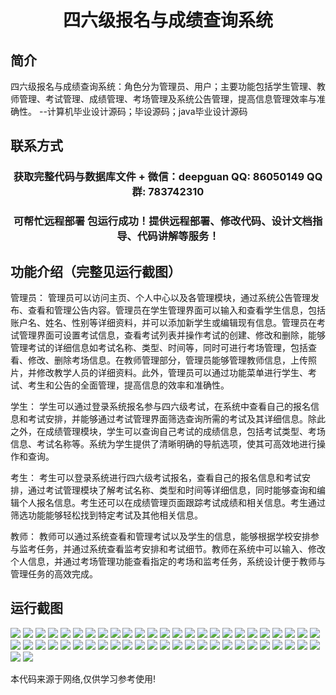 <p><h1 align="center">四六级报名与成绩查询系统</h1></p>

## 简介
四六级报名与成绩查询系统：角色分为管理员、用户；主要功能包括学生管理、教师管理、考试管理、成绩管理、考场管理及系统公告管理，提高信息管理效率与准确性。    --计算机毕业设计源码；毕设源码；java毕业设计源码


## 联系方式
<p><h3 align="center">获取完整代码与数据库文件 + 微信：deepguan QQ: 86050149 QQ群: 783742310</h3></p>
<p><h3 align="center">可帮忙远程部署 包运行成功！提供远程部署、修改代码、设计文档指导、代码讲解等服务！</h3></p>

## 功能介绍（完整见运行截图）
管理员： 管理员可以访问主页、个人中心以及各管理模块，通过系统公告管理发布、查看和管理公告内容。管理员在学生管理界面可以输入和查看学生信息，包括账户名、姓名、性别等详细资料，并可以添加新学生或编辑现有信息。管理员在考试管理界面可设置考试信息，查看考试列表并操作考试的创建、修改和删除，能够管理考试的详细信息如考试名称、类型、时间等，同时可进行考场管理，包括查看、修改、删除考场信息。在教师管理部分，管理员能够管理教师信息，上传照片，并修改教学人员的详细资料。此外，管理员可以通过功能菜单进行学生、考试、考生和公告的全面管理，提高信息的效率和准确性。

学生： 学生可以通过登录系统报名参与四六级考试，在系统中查看自己的报名信息和考试安排，并能够通过考试管理界面筛选查询所需的考试及其详细信息。除此之外，在成绩管理模块，学生可以查询自己考试的成绩信息，包括考试类型、考场信息、考试名称等。系统为学生提供了清晰明确的导航选项，使其可高效地进行操作和查询。

考生： 考生可以登录系统进行四六级考试报名，查看自己的报名信息和考试安排，通过考试管理模块了解考试名称、类型和时间等详细信息，同时能够查询和编辑个人报名信息。考生还可以在成绩管理页面跟踪考试成绩和相关信息。考生通过筛选功能能够轻松找到特定考试及其他相关信息。

教师： 教师可以通过系统查看和管理考试以及学生的信息，能够根据学校安排参与监考任务，并通过系统查看监考安排和考试细节。教师在系统中可以输入、修改个人信息，并通过考场管理功能查看指定的考场和监考任务，系统设计便于教师与管理任务的高效完成。


## 运行截图
![](img/001.jpg)
![](img/002.jpg)
![](img/003.jpg)
![](img/004.jpg)
![](img/005.jpg)
![](img/006.jpg)
![](img/007.jpg)
![](img/008.jpg)
![](img/009.jpg)
![](img/010.jpg)
![](img/011.jpg)
![](img/012.jpg)
![](img/013.jpg)
![](img/014.jpg)
![](img/015.jpg)
![](img/016.jpg)
![](img/017.jpg)
![](img/018.jpg)
![](img/019.jpg)
![](img/020.jpg)
![](img/021.jpg)
![](img/022.jpg)
![](img/023.jpg)
![](img/024.jpg)
![](img/025.jpg)
![](img/026.jpg)
![](img/027.jpg)
![](img/028.jpg)
![](img/029.jpg)
![](img/030.jpg)
![](img/031.jpg)
![](img/032.jpg)
![](img/033.jpg)
![](img/034.jpg)
![](img/035.jpg)
![](img/036.jpg)
![](img/037.jpg)
![](img/038.jpg)
![](img/039.jpg)
![](img/040.jpg)
![](img/041.jpg)
![](img/042.jpg)
![](img/043.jpg)
![](img/044.jpg)
![](img/045.jpg)
![](img/046.jpg)
![](img/047.jpg)
![](img/048.jpg)
![](img/049.jpg)
![](img/050.jpg)
![](img/051.jpg)
![](img/052.jpg)

<p>本代码来源于网络,仅供学习参考使用!</p>
